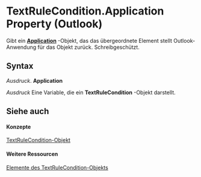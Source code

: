 
# TextRuleCondition.Application Property (Outlook)

Gibt ein  **[Application](797003e7-ecd1-eccb-eaaf-32d6ddde8348.md)** -Objekt, das das übergeordnete Element stellt Outlook-Anwendung für das Objekt zurück. Schreibgeschützt.


## Syntax

 _Ausdruck_. **Application**

 _Ausdruck_ Eine Variable, die ein **TextRuleCondition** -Objekt darstellt.


## Siehe auch


#### Konzepte


[TextRuleCondition-Objekt](87e9ca00-7577-02c2-fb6f-a5dc2054ad8b.md)
#### Weitere Ressourcen


[Elemente des TextRuleCondition-Objekts](http://msdn.microsoft.com/library/8430e335-3067-95b7-40dd-2bc5df5ee0fe%28Office.15%29.aspx)
